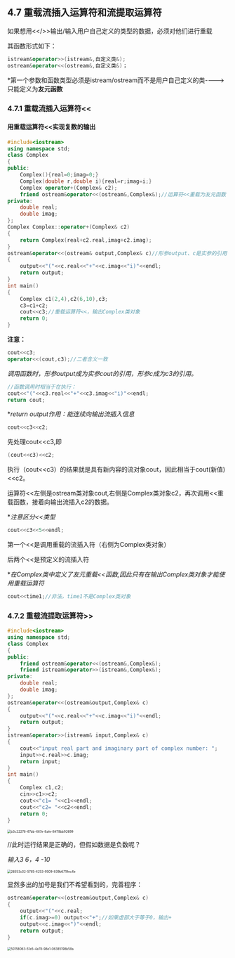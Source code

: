 ## 4.7 重载流插入运算符和流提取运算符

如果想用<</>>输出/输入用户自己定义的类型的数据，必须对他们进行重载

其函数形式如下：

```cpp
istream&operator>>(istream&,自定义类&);
ostream&operator<<(ostream&,自定义类&)；
```

*第一个参数和函数类型必须是istream/ostream而不是用户自己定义的类---->只能定义为**友元函数** 



### 4.7.1 重载流插入运算符<<

#### 用重载运算符<<实现复数的输出

```cpp
#include<iostream>
using namespace std;
class Complex
{
public:
    Complex(){real=0;imag=0;}
    Complex(double r,double i){real=r;imag=i;}
    Complex operator+(Complex& c2);
    friend ostream&operator<<(ostream&,Complex&);//运算符<<重载为友元函数
private:
    double real;
    double imag;
};
Complex Complex::operator+(Complex& c2)
{
    return Complex(real+c2.real,imag+c2.imag);
}
ostream&operator<<(ostream& output,Complex& c)//形参output、c是实参的引用
{
    output<<"("<<c.real<<"+"<<c.imag<<"i)"<<endl;
    return output;
}
int main()
{
    Complex c1(2,4),c2(6,10),c3;
    c3=c1+c2;
    cout<<c3;//重载运算符<<，输出Complex类对象
    return 0;
}


```

**注意：** 

```cpp
cout<<c3;
operator<<(cout,c3);//二者含义一致
```

*调用函数时，形参output成为实参cout的引用，形参c成为c3的引用。*

```cpp
//函数调用时相当于在执行：
cout<<"("<<c3.real<<"+"<<c3.imag<<"i)"<<endl;
return cout;
```

**return output作用：能连续向输出流插入信息*

```cpp
cout<<c3<<c2;
```

先处理cout<<c3,即

```cpp
(cout<<c3)<<c2;
```

执行（cout<<c3）的结果就是具有新内容的流对象cout，因此相当于cout(新值)<<c2。

运算符<<左侧是ostream类对象cout,右侧是Complex类对象c2，再次调用<<重载函数，接着向输出流插入c2的数据。



**注意区分<<类型*

```cpp
cout<<c3<<5<<endl;
```

第一个<<是调用重载的流插入符（右侧为Complex类对象）

后两个<<是预定义的流插入符



**在Complex类中定义了友元重载<<函数,因此只有在输出Complex类对象才能使用重载运算符*

```cpp
cout<<time1;//非法，time1不是Complex类对象
```



### 4.7.2 重载流提取运算符>>

```cpp
#include<iostream>
using namespace std;
class Complex
{
public:
    friend ostream&operator<<(ostream&,Complex&);
    friend istream&operator>>(istream&,Complex&);
private:
    double real;
    double imag;
};
ostream&operator<<(ostream&output,Complex& c)
{
    output<<"("<<c.real<<"+"<<c.imag<<"i)"<<endl;
    return output;
}
istream&operator>>(istream& input,Complex& c)
{
    cout<<"input real part and imaginary part of complex number: ";
    input>>c.real>>c.imag;
    return input;
}
int main()
{
    Complex c1,c2;
    cin>>c1>>c2;
    cout<<"c1= "<<c1<<endl;
    cout<<"c2= "<<c2<<endl;
    return 0;
}

```

<img src="file:///C:/Users/a3341/Pictures/Typedown/b3c22278-47bb-467e-8afe-8ff78bb92699.png" title="" alt="b3c22278-47bb-467e-8afe-8ff78bb92699" style="zoom:50%;">

//此时运行结果是正确的，但假如数据是负数呢？

*输入3 6，4 -10*

<img src="file:///C:/Users/a3341/Pictures/Typedown/26553c02-5785-4253-9509-839b6719ec4e.png" title="" alt="26553c02-5785-4253-9509-839b6719ec4e" style="zoom:50%;">

显然多出的加号是我们不希望看到的，完善程序：

```cpp
ostream&operator<<(ostream&output,Complex& c)
{
    output<<"("<<c.real;
    if(c.imag>=0) output<<"+";//如果虚部大于等于0，输出+
    output<<c.imag<<")"<<endl;
    return output;
}
```

<img src="file:///C:/Users/a3341/Pictures/Typedown/50158063-51e5-4e78-98e1-06385198b58a.png" title="" alt="50158063-51e5-4e78-98e1-06385198b58a" style="zoom:50%;">


